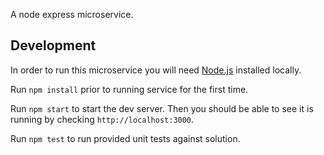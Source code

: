 A node express microservice.
## Development

In order to run this microservice you will need [Node.js](https://nodejs.org/en/) installed locally.

Run `npm install` prior to running service for the first time.

Run `npm start` to start the dev server. Then you should be able to see it is running by checking `http://localhost:3000`.

Run `npm test` to run provided unit tests against solution.

